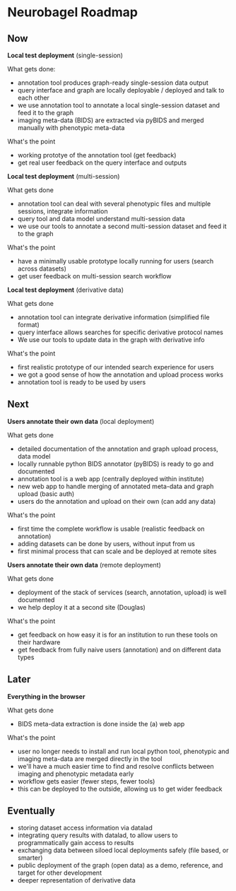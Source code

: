 # Neurobagel Roadmap

## Now

**Local test deployment** (single-session)

What gets done:

- annotation tool produces graph-ready single-session data output
- query interface and graph are locally deployable / deployed and talk to each other
- we use annotation tool to annotate a local single-session dataset and feed it to the graph
- imaging meta-data (BIDS) are extracted via pyBIDS and merged manually with phenotypic meta-data

What's the point

- working prototye of the annotation tool (get feedback)
- get real user feedback on the query interface and outputs

**Local test deployment** (multi-session)

What gets done

- annotation tool can deal with several phenotypic files and multiple sessions, integrate information
- query tool and data model understand multi-session data
- we use our tools to annotate a second multi-session dataset and feed it to the graph

What's the point

- have a minimally usable prototype locally running for users (search across datasets)
- get user feedback on multi-session search workflow

**Local test deployment** (derivative data)

What gets done

- annotation tool can integrate derivative information (simplified file format)
- query interface allows searches for specific derivative protocol names
- We use our tools to update data in the graph with derivative info

What's the point

- first realistic prototype of our intended search experience for users
- we got a good sense of how the annotation and upload process works
- annotation tool is ready to be used by users

## Next

**Users annotate their own data** (local deployment)

What gets done

- detailed documentation of the annotation and graph upload process, data model
- locally runnable python BIDS annotator (pyBIDS) is ready to go and documented
- annotation tool is a web app (centrally deployed within institute)
- new web app to handle merging of annotated meta-data and graph upload (basic auth)
- users do the annotation and upload on their own (can add any data)

What's the point

- first time the complete workflow is usable (realistic feedback on annotation)
- adding datasets can be done by users, without input from us
- first minimal process that can scale and be deployed at remote sites

**Users annotate their own data** (remote deployment)

What gets done

- deployment of the stack of services (search, annotation, upload) is well documented
- we help deploy it at a second site (Douglas)

What's the point

- get feedback on how easy it is for an institution to run these tools on their hardware
- get feedback from fully naive users (annotation) and on different data types

## Later

**Everything in the browser**

What gets done

- BIDS meta-data extraction is done inside the (a) web app

What's the point

- user no longer needs to install and run local python tool, phenotypic and imaging meta-data are merged directly in the tool
- we'll have a much easier time to find and resolve conflicts between imaging and phenotypic metadata early
- workflow gets easier (fewer steps, fewer tools)
- this can be deployed to the outside, allowing us to get wider feedback

## Eventually

- storing dataset access information via datalad
- integrating query results with datalad, to allow users to programmatically gain access to results
- exchanging data between siloed local deployments safely (file based, or smarter)
- public deployment of the graph (open data) as a demo, reference, and target for other development
- deeper representation of derivative data
